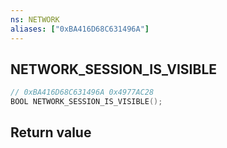```yaml
---
ns: NETWORK
aliases: ["0xBA416D68C631496A"]
---
```

## NETWORK_SESSION_IS_VISIBLE

```c
// 0xBA416D68C631496A 0x4977AC28
BOOL NETWORK_SESSION_IS_VISIBLE();
```


## Return value
